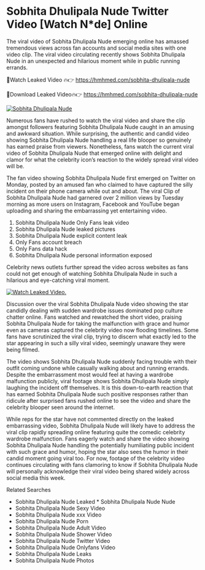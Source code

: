 ﻿# Sobhita Dhulipala Nude Twitter Video [Watch N*de] Online

The viral video of ﻿Sobhita Dhulipala Nude emerging online has amassed tremendous views across fan accounts and social media sites with one video clip. The viral video circulating recently shows ﻿Sobhita Dhulipala Nude in an unexpected and hilarious moment while in public running errands. 

🔴Watch Leaked Video 🔥👉  https://hmhmed.com/sobhita-dhulipala-nude 

🔴Download Leaked Video🔥👉  https://hmhmed.com/sobhita-dhulipala-nude 

[![Sobhita Dhulipala Nude](https://i.imgur.com/dJHk4Zq.gif)](https://hmhmed.com/sobhita-dhulipala-nude)

Numerous fans have rushed to watch the viral video and share the clip amongst followers featuring ﻿Sobhita Dhulipala Nude caught in an amusing and awkward situation. While surprising, the authentic and candid video showing ﻿Sobhita Dhulipala Nude handling a real life blooper so genuinely has earned praise from viewers. Nonetheless, fans watch the current viral video of ﻿Sobhita Dhulipala Nude that emerged online with delight and clamor for what the celebrity icon’s reaction to the widely spread viral video will be.

The fan video showing ﻿Sobhita Dhulipala Nude first emerged on Twitter on Monday, posted by an amused fan who claimed to have captured the silly incident on their phone camera while out and about. The viral Clip of ﻿Sobhita Dhulipala Nude had garnered over 2 million views by Tuesday morning as more users on Instagram, Facebook and YouTube began uploading and sharing the embarrassing yet entertaining video. 

1. ﻿Sobhita Dhulipala Nude Only Fans leak video
2. ﻿Sobhita Dhulipala Nude leaked pictures
3. ﻿Sobhita Dhulipala Nude explicit content leak
4. Only Fans account breach
5. Only Fans data hack
6. ﻿Sobhita Dhulipala Nude personal information exposed

Celebrity news outlets further spread the video across websites as fans could not get enough of watching ﻿Sobhita Dhulipala Nude in such a hilarious and eye-catching viral moment. 

[![Watch Leaked Video.](https://miro.medium.com/v2/resize:fit:828/format:webp/1*cilzJN44JGOrTw9NJCrNHA.gif "Watch Leaked Video")](https://hmhmed.com/sobhita-dhulipala-nude)

Discussion over the viral ﻿Sobhita Dhulipala Nude video showing the star candidly dealing with sudden wardrobe issues dominated pop culture chatter online. Fans watched and rewatched the short video, praising ﻿Sobhita Dhulipala Nude for taking the malfunction with grace and humor even as cameras captured the celebrity video now flooding timelines. Some fans have scrutinized the viral clip, trying to discern what exactly led to the star appearing in such a silly viral video, seemingly unaware they were being filmed.

The video shows ﻿Sobhita Dhulipala Nude suddenly facing trouble with their outfit coming undone while casually walking about and running errands. Despite the embarrassment most would feel at having a wardrobe malfunction publicly, viral footage shows ﻿Sobhita Dhulipala Nude simply laughing the incident off themselves. It is this down-to-earth reaction that has earned ﻿Sobhita Dhulipala Nude such positive responses rather than ridicule after surprised fans rushed online to see the video and share the celebrity blooper seen around the internet.  

While reps for the star have not commented directly on the leaked embarrassing video, ﻿Sobhita Dhulipala Nude will likely have to address the viral clip rapidly spreading online featuring quite the comedic celebrity wardrobe malfunction. Fans eagerly watch and share the video showing ﻿Sobhita Dhulipala Nude handling the potentially humiliating public incident with such grace and humor, hoping the star also sees the humor in their candid moment going viral too. For now, footage of the celebrity video continues circulating with fans clamoring to know if ﻿Sobhita Dhulipala Nude will personally acknowledge their viral video being shared widely across social media this week.

Related Searches
* ﻿Sobhita Dhulipala Nude Leaked
﻿* Sobhita Dhulipala Nude Nude
* ﻿Sobhita Dhulipala Nude Sexy Video
* ﻿Sobhita Dhulipala Nude xxx Video
* ﻿Sobhita Dhulipala Nude Porn
* ﻿Sobhita Dhulipala Nude Adult Video
* ﻿Sobhita Dhulipala Nude Shower Video
* ﻿Sobhita Dhulipala Nude Twitter Video
* ﻿Sobhita Dhulipala Nude Onlyfans Video
* ﻿Sobhita Dhulipala Nude Leaks
* ﻿Sobhita Dhulipala Nude Photos